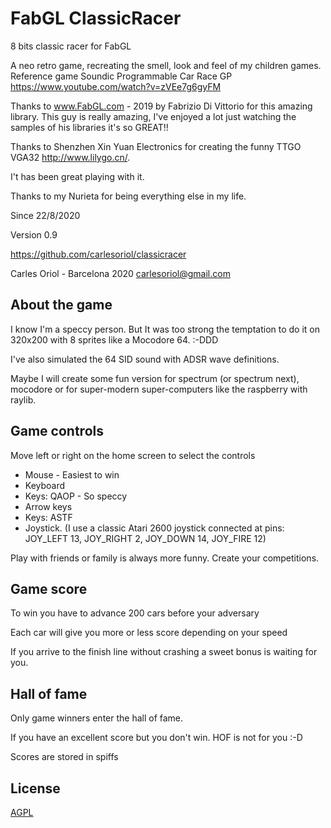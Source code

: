 # FabGL ClassicRacer
8 bits classic racer for FabGL

A neo retro game, recreating the smell, look and feel of my children games.
Reference game Soundic Programmable Car Race GP https://www.youtube.com/watch?v=zVEe7g6gyFM

Thanks to www.FabGL.com - 2019 by Fabrizio Di Vittorio for this amazing library. This guy is really amazing, I've enjoyed a lot just watching the samples of his libraries it's so GREAT!!

Thanks to Shenzhen Xin Yuan Electronics for creating the funny TTGO VGA32 http://www.lilygo.cn/.

I't has been great playing with it.

Thanks to my Nurieta for being everything else in my life.

Since 22/8/2020

Version 0.9

https://github.com/carlesoriol/classicracer

Carles Oriol - Barcelona 2020
carlesoriol@gmail.com

## About the game

I know I'm a speccy person. But It was too strong the temptation to do it on 320x200 with 8 sprites like a Mocodore 64. :-DDD

I've also simulated the 64 SID sound with ADSR wave definitions.

Maybe I will create some fun version for spectrum (or spectrum next), mocodore or for super-modern super-computers like the raspberry with raylib.

## Game controls

Move left or right on the home screen to select the controls

- Mouse - Easiest to win
- Keyboard
- Keys: QAOP - So speccy
- Arrow keys
- Keys: ASTF
- Joystick. (I use a classic Atari 2600 joystick connected at pins: JOY_LEFT 13, JOY_RIGHT 2, JOY_DOWN 14, JOY_FIRE 12)

Play with friends or family is always more funny. Create your competitions.

## Game score

To win you have to advance 200 cars before your adversary

Each car will give you more or less score depending on your speed

If you arrive to the finish line without crashing a sweet bonus is waiting for you.

## Hall of fame

Only game winners enter the hall of fame.

If you have an excellent score but you don't win. HOF is not for you :-D

Scores are stored in spiffs

## License
[AGPL](https://choosealicense.com/licenses/agpl/)